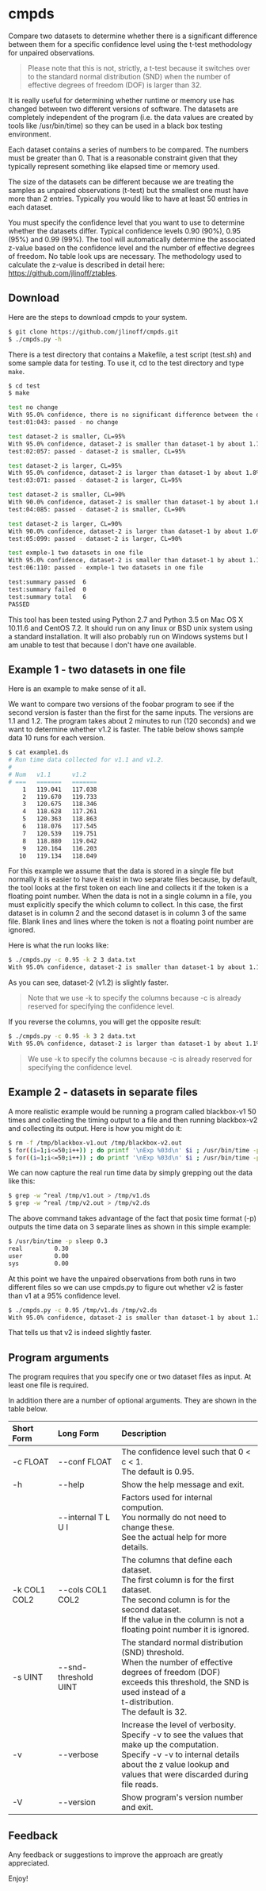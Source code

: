 # cmpds
Compare two datasets to determine whether there is a significant difference between them for a specific confidence level
using the t-test methodology for unpaired observations.

> Please note that this is not, strictly, a t-test because it switches
> over to the standard normal distribution (SND) when the number of
> effective degrees of freedom (DOF) is larger than 32.

It is really useful for determining whether runtime or memory use has
changed between two different versions of software. The datasets are
completely independent of the program (i.e. the data values are created by tools
like /usr/bin/time) so they can be used in a black box testing environment.

Each dataset contains a series of numbers to be compared. The numbers
must be greater than 0. That is a reasonable constraint given that
they typically represent something like elapsed time or memory used.

The size of the datasets can be different because we are treating
the samples as unpaired observations (t-test) but the smallest one
must have more than 2 entries. Typically you would like to have
at least 50 entries in each dataset.

You must specify the confidence level that you want to use to
determine whether the datasets differ. Typical confidence levels 0.90
(90%), 0.95 (95%) and 0.99 (99%). The tool will automatically
determine the associated z-value based on the confidence level and the
number of effective degrees of freedom. No table look ups are
necessary. The methodology used to calculate the z-value is described
in detail here: https://github.com/jlinoff/ztables.

## Download
Here are the steps to download cmpds to your system.
```bash
$ git clone https://github.com/jlinoff/cmpds.git
$ ./cmpds.py -h
```

There is a test directory that contains a Makefile, a test script (test.sh)
and some sample data for testing. To use it, cd to the test directory
and type `make`.

```bash
$ cd test
$ make

test no change
With 95.0% confidence, there is no significant difference between the datasets.
test:01:043: passed - no change

test dataset-2 is smaller, CL=95%
With 95.0% confidence, dataset-2 is smaller than dataset-1 by about 1.7%.
test:02:057: passed - dataset-2 is smaller, CL=95%

test dataset-2 is larger, CL=95%
With 95.0% confidence, dataset-2 is larger than dataset-1 by about 1.8%.
test:03:071: passed - dataset-2 is larger, CL=95%

test dataset-2 is smaller, CL=90%
With 90.0% confidence, dataset-2 is smaller than dataset-1 by about 1.6%.
test:04:085: passed - dataset-2 is smaller, CL=90%

test dataset-2 is larger, CL=90%
With 90.0% confidence, dataset-2 is larger than dataset-1 by about 1.6%.
test:05:099: passed - dataset-2 is larger, CL=90%

test exmple-1 two datasets in one file
With 95.0% confidence, dataset-2 is smaller than dataset-1 by about 1.1%.
test:06:110: passed - exmple-1 two datasets in one file

test:summary passed  6
test:summary failed  0
test:summary total   6
PASSED
```

This tool has been tested using Python 2.7 and Python 3.5 on Mac OS X 10.11.6 and CentOS 7.2.
It should run on any linux or BSD unix system using a standard installation.
It will also probably run on Windows systems but I am unable to test that because I don't have one available.

## Example 1 - two datasets in one file

Here is an example to make sense of it all.

We want to compare two versions of the foobar program to see if the
second version is faster than the first for the same inputs. The
versions are 1.1 and 1.2. The program takes about 2 minutes to run
(120 seconds) and we want to determine whether v1.2 is faster.
The table below shows sample data 10 runs for each version.

```bash
$ cat example1.ds
# Run time data collected for v1.1 and v1.2.
#
# Num   v1.1      v1.2
# ===   =======   =======
    1   119.041   117.038
    2   119.670   119.733
    3   120.675   118.346
    4   118.628   117.261
    5   120.363   118.863
    6   118.076   117.545
    7   120.539   119.751
    8   118.880   119.042
    9   120.164   116.203
   10   119.134   118.049
```

For this example we assume that the data is stored in a single file
but normally it is easier to have it exist in two separate files
because, by default, the tool looks at the first token on each line
and collects it if the token is a floating point number. When the data
is not in a single column in a file, you must explicitly specify the
which column to collect. In this case, the first dataset is in column
2 and the second dataset is in column 3 of the same file. Blank lines
and lines where the token is not a floating point number are ignored.

Here is what the run looks like:

```bash
$ ./cmpds.py -c 0.95 -k 2 3 data.txt
With 95.0% confidence, dataset-2 is smaller than dataset-1 by about 1.1%.
```
As you can see, dataset-2 (v1.2) is slightly faster.

> Note that we use -k to specify the columns because -c is already reserved for
> specifying the confidence level.

If you reverse the columns, you will get the opposite result:
```bash
$ ./cmpds.py -c 0.95 -k 3 2 data.txt
With 95.0% confidence, dataset-2 is larger than dataset-1 by about 1.1%.
```

> We use -k to specify the columns because -c is already reserved for
> specifying the confidence level.

## Example 2 - datasets in separate files
A more realistic example would be running a program called blackbox-v1
50 times and collecting the timing output to a file and then running
blackbox-v2 and collecting its output. Here is how you might do it:

```bash
$ rm -f /tmp/blackbox-v1.out /tmp/blackbox-v2.out
$ for((i=1;i<=50;i++)) ; do printf '\nExp %03d\n' $i ; /usr/bin/time -p blackbox-v1 >> /tmp/v1.out ; done
$ for((i=1;i<=50;i++)) ; do printf '\nExp %03d\n' $i ; /usr/bin/time -p blackbox-v2 >> /tmp/v2.out ; done
```

We can now capture the real run time data by simply grepping out the
data like this:

```bash
$ grep -w ^real /tmp/v1.out > /tmp/v1.ds
$ grep -w ^real /tmp/v2.out > /tmp/v2.ds
```

The above command takes advantage of the fact that posix time format
(-p) outputs the time data on 3 separate lines as shown in this simple
example:

```bash
$ /usr/bin/time -p sleep 0.3
real         0.30
user         0.00
sys          0.00
```

At this point we have the unpaired observations from both runs in two
different files so we can use cmpds.py to figure out whether v2 is
faster than v1 at a 95% confidence level.

```bash
$ ./cmpds.py -c 0.95 /tmp/v1.ds /tmp/v2.ds
With 95.0% confidence, dataset-2 is smaller than dataset-1 by about 1.3%.
```

That tells us that v2 is indeed slightly faster.

## Program arguments
The program requires that you specify one or two dataset files as input. At least one file is required.

In addition there are a number of optional arguments. They are shown in the table below.

| Short Form | Long Form    | Description |
| :--------- | :----------- | :---------- |
| -c FLOAT   | --conf FLOAT | The confidence level such that 0 < c < 1.<br>The default is 0.95. |
| -h         | --help       | Show the help message and exit. |
| | --internal T L U I | Factors used for internal compution.<br>You normally do not need to change these.<br>See the actual help for more details. |
| -k COL1 COL2 | --cols COL1 COL2 | The columns that define each dataset.<br>The first column is for the first dataset.<br>The second column is for the second dataset.<br>If the value in the column is not a floating point number it is ignored.
| -s UINT | --snd-threshold UINT | The standard normal distribution (SND) threshold.<br>When the number of effective degrees of freedom (DOF)<br>exceeds this threshold, the SND is used instead of a<br>t-distribution.<br>The default is 32.|
| -v | --verbose | Increase the level of verbosity.<br>Specify -v to see the values that make up the computation.<br>Specify -v -v to internal details about the z value lookup and<br>values that were discarded during file reads.|
| -V | --version | Show program's version number and exit. |

## Feedback
Any feedback or suggestions to improve the approach are greatly appreciated.

Enjoy!
